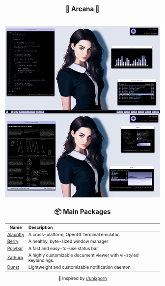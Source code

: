 <div align="center">

## 💜 Arcana 💜<br><br>

![](assets/screen.png)

## 📦 Main Packages
| Name                                                | Description                                                  |
| --------------------------------------------------- | :----------------------------------------------------------- |
| [Alacritty](https://github.com/alacritty/alacritty) | A cross-platform, OpenGL terminal emulator.                  |
| [Berry](https://github.com/JLErvin/berry)           | A healthy, byte-sized window manager                         |
| [Polybar](https://github.com/polybar/polybar)       | A fast and easy-to-use status bar                            |
| [Zathura](https://git.pwmt.org/pwmt/zathura)        | A highly customizable document viewer with vi-styled keybindings. |
| [Dunst](https://github.com/dunst-project/dunst)     | Lightweight and customizable notification daemon             |


💜 Inspired by [r/unixporn](https://www.reddit.com/r/unixporn/)
</div>

